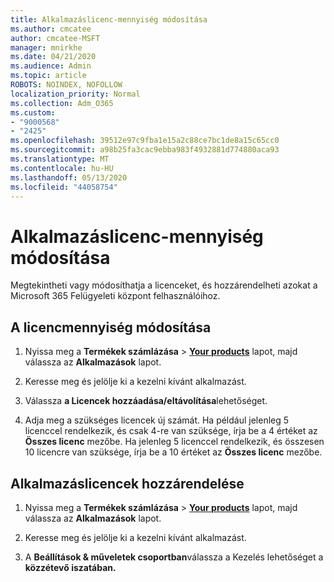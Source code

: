 ```yaml
---
title: Alkalmazáslicenc-mennyiség módosítása
ms.author: cmcatee
author: cmcatee-MSFT
manager: mnirkhe
ms.date: 04/21/2020
ms.audience: Admin
ms.topic: article
ROBOTS: NOINDEX, NOFOLLOW
localization_priority: Normal
ms.collection: Adm_O365
ms.custom:
- "9000568"
- "2425"
ms.openlocfilehash: 39512e97c9fba1e15a2c88ce7bc1de8a15c65cc0
ms.sourcegitcommit: a98b25fa3cac9ebba983f4932881d774880aca93
ms.translationtype: MT
ms.contentlocale: hu-HU
ms.lasthandoff: 05/13/2020
ms.locfileid: "44058754"
---
```

# <a name="change-app-license-quantity"></a>Alkalmazáslicenc-mennyiség módosítása

Megtekintheti vagy módosíthatja a licenceket, és hozzárendelheti azokat a Microsoft 365 Felügyeleti központ felhasználóihoz. 

## <a name="to-change-license-quantity"></a>A licencmennyiség módosítása

1. Nyissa meg a **Termékek számlázása**  >  **[Your products](https://go.microsoft.com/fwlink/p/?linkid=842054)** lapot, majd válassza az **Alkalmazások** lapot.

2. Keresse meg és jelölje ki a kezelni kívánt alkalmazást.  

3. Válassza **a Licencek hozzáadása/eltávolítása**lehetőséget.

4. Adja meg a szükséges licencek új számát. Ha például jelenleg 5 licenccel rendelkezik, és csak 4-re van szüksége, írja be a 4 értéket az **Összes licenc** mezőbe. Ha jelenleg 5 licenccel rendelkezik, és összesen 10 licencre van szüksége, írja be a 10 értéket az **Összes licenc** mezőbe.

## <a name="to-assign-app-licenses"></a>Alkalmazáslicencek hozzárendelése

1. Nyissa meg a **Termékek számlázása**  >  **[Your products](https://go.microsoft.com/fwlink/p/?linkid=842054)** lapot, majd válassza az **Alkalmazások** lapot.

2. Keresse meg és jelölje ki a kezelni kívánt alkalmazást.  

3. A **Beállítások & műveletek csoportban**válassza a Kezelés lehetőséget a **közzétevő iszatában.**